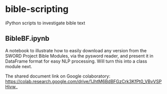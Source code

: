 # bible-scripting
iPython scripts to investigate bible text

## BibleBF.ipynb
A notebook to illustrate how to easily download any version from the SWORD Project Bible Modules, via the pysword reader, and present it in DataFrame format for easy NLP processing. Will turn this into a class module next.

The shared document link on Google colaboratory:
https://colab.research.google.com/drive/1JhtM6BdBFGzCrk3KfPt0_VBvVSPHivw_
